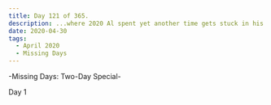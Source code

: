 ```yaml
---
title: Day 121 of 365.
description: ...where 2020 Al spent yet another time gets stuck in his pit, and so 2024 Al stepped in to do a two-day special of Missing Days.
date: 2020-04-30
tags:
  - April 2020
  - Missing Days
---
```


-Missing Days: Two-Day Special-

Day 1
